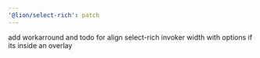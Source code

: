 ```yaml
---
'@lion/select-rich': patch
---
```


add workarround and todo for align select-rich invoker width with options if its inside an overlay
